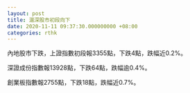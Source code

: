 ```yaml
---
layout: post
title: 滬深股市初段向下
date: 2020-11-11 09:37:30.000000000 +08:00
categories: rthk
---
```


內地股市下跌，上證指數初段報3355點，下跌4點，跌幅近0.2%。

深證成份指數報13928點，下跌64點，跌幅逾0.4%。

創業板指數報2755點，下跌18點，跌幅近0.7%。
